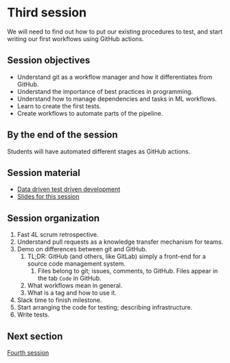 # Third session

We will need to find out how to put our existing procedures to test,
and start writing our first workflows using GitHub actions.

## Session objectives

- Understand git as a workflow manager and how it differentiates from
  GitHub.
- Understand the importance of best practices in programming.
- Understand how to manage dependencies and tasks in ML workflows.
- Learn to create the first tests.
- Create workflows to automate parts of the pipeline.

## By the end of the session

Students will have automated different stages as GitHub actions.

## Session material

- [Data driven test driven development](https://jj.github.io/nova-mlops/03.TDD)
- [Slides for this
  session](https://jj.github.io/nova-mlops/preso/03.html)

## Session organization

1. Fast 4L scrum retrospective.
2. Understand pull requests as a knowledge transfer mechanism for teams.
3. Demo on differences between git and GitHub.
   1. TL;DR: GitHub (and others, like GitLab) simply a front-end for a
      source code management system.
      1. Files belong to git; issues, comments, to GitHub. Files appear
         in the tab `Code` in GitHub.
   2. What workflows mean in general.
   3. What is a tag and how to use it.
4. Slack time to finish milestone.
5. Start arranging the code for testing; describing infrastructure.
6. Write tests.

## Next section

[Fourth session](04.md)
